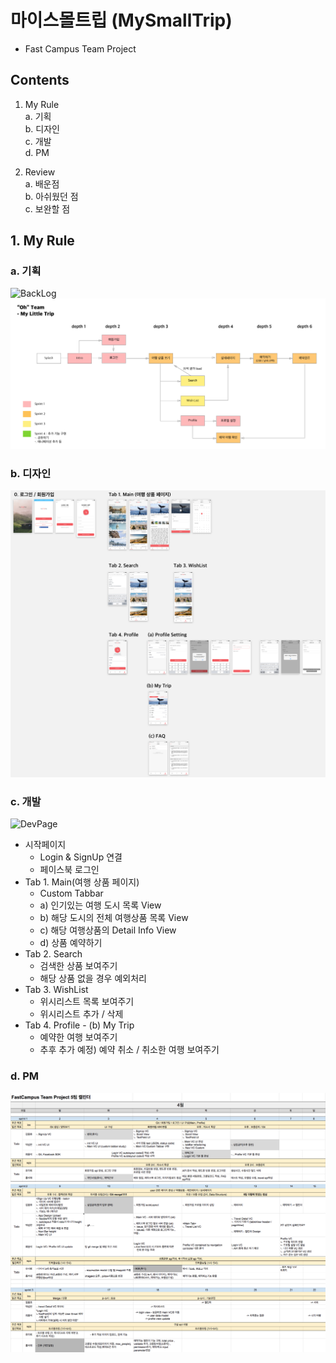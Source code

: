 # 마이스몰트립 (MySmallTrip)
- Fast Campus Team Project

## Contents
1. My Rule  
    a. 기획  
    b. 디자인   
    c. 개발  
    d. PM  

2. Review  
    a. 배운점  
    b. 아쉬웠던 점  
    c. 보완할 점  

## 1. My Rule
### a. 기획
![BackLog]()
![AppFlow](https://github.com/OhTeam/My_Small_Trip/blob/SE/Screenshot/SE/app%20flow.png)

### b. 디자인
![Design](https://github.com/OhTeam/My_Small_Trip/blob/SE/Screenshot/SE/sketch%20design.png)


### c. 개발
![DevPage]()
- 시작페이지
    + Login & SignUp 연결
    + 페이스북 로그인
- Tab 1. Main(여행 상품 페이지)
    + Custom Tabbar
    + a) 인기있는 여행 도시 목록 View
    + b) 해당 도시의 전체 여행상품 목록 View
    + c) 해당 여행상품의 Detail Info View
    + d) 상품 예약하기
- Tab 2. Search
    + 검색한 상품 보여주기
    + 해당 상품 없을 경우 예외처리
- Tab 3. WishList
    + 위시리스트 목록 보여주기
    + 위시리스트 추가 / 삭제
- Tab 4. Profile - (b) My Trip
    + 예약한 여행 보여주기
    + 추후 추가 예정) 예약 취소 / 취소한 여행 보여주기


### d. PM
![Calendar1](https://github.com/OhTeam/My_Small_Trip/blob/SE/Screenshot/SE/calendar1.png)
![Calendar2](https://github.com/OhTeam/My_Small_Trip/blob/SE/Screenshot/SE/calendar2.png)

